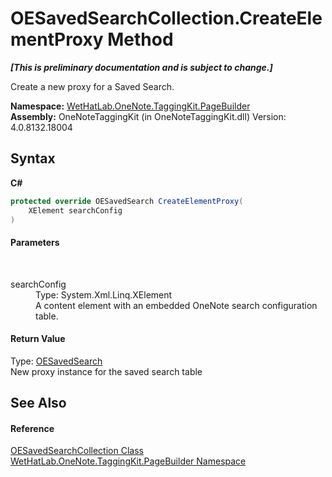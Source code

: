 # OESavedSearchCollection.CreateElementProxy Method 
 _**\[This is preliminary documentation and is subject to change.\]**_

Create a new proxy for a Saved Search.

**Namespace:**&nbsp;<a href="56352230-71f2-f4b7-63a8-983965663af5">WetHatLab.OneNote.TaggingKit.PageBuilder</a><br />**Assembly:**&nbsp;OneNoteTaggingKit (in OneNoteTaggingKit.dll) Version: 4.0.8132.18004

## Syntax

**C#**<br />
``` C#
protected override OESavedSearch CreateElementProxy(
	XElement searchConfig
)
```


#### Parameters
&nbsp;<dl><dt>searchConfig</dt><dd>Type: System.Xml.Linq.XElement<br />A content element with an embedded OneNote search configuration table.</dd></dl>

#### Return Value
Type: <a href="6f2e90b5-6143-e4fa-50c9-cd08fedf475d">OESavedSearch</a><br />New proxy instance for the saved search table

## See Also


#### Reference
<a href="676a1f3a-0f1b-2631-38a2-c89500c36a86">OESavedSearchCollection Class</a><br /><a href="56352230-71f2-f4b7-63a8-983965663af5">WetHatLab.OneNote.TaggingKit.PageBuilder Namespace</a><br />